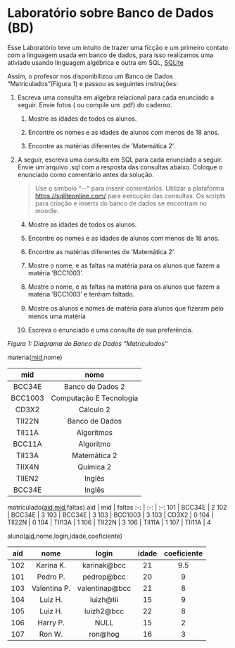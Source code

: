# Laboratório sobre Banco de Dados (BD)

Esse Laboratório teve um intuito de trazer uma ficção e um primeiro contato com a linguagem usada em banco de dados, para isso realizamos uma ativiade usando linguagem algébrica e outra em SQL, [SQLite](https://www.sqlite.org/)

Assim, o profesor nos disponibilizou um Banco de Dados “Matriculados”(Figura 1) e passou as seguintes instruções:

1. Escreva uma consulta em álgebra relacional para cada enunciado a seguir. Envie fotos ( ou compile um .pdf) do caderno.

    1. Mostre as idades de todos os alunos.

    2. Encontre os nomes e as idades de alunos com menos de 18 anos.

    3. Encontre as matérias diferentes de ’Matemática 2’.

2. A seguir, escreva uma consulta em SQL para cada enunciado a seguir. Envie um arquivo .sql com a resposta das consultas abaixo. Coloque o enunciado como comentário antes da solução.

    > Use o símbolo “--” para inserir comentários. Utilizar a plataforma https://sqliteonline.com/ para execução das consultas. Os scripts para criação e inserts do banco de dados se encontram no moodle.

    4. Mostre as idades de todos os alunos.

    5. Encontre os nomes e as idades de alunos com menos de 18 anos.

    6. Encontre as matérias diferentes de ’Matemática 2’.

    7. Mostre o nome, e as faltas na matéria para os alunos que fazem a matéria ’BCC1003’.

    8. Mostre o nome, e as faltas na matéria para os alunos que fazem a matéria ’BCC1003’ e tenham faltado.

    9. Mostre os alunos e nomes de matéria para alunos que ﬁzeram pelo menos uma matéria

    10. Escreva o enunciado e uma consulta de sua preferência.

*Figura 1: Diagrama do Banco de Dados "Matriculados"*

materia(<u>mid</u>,nome)

mid | nome
:-: | :-:
BCC34E | Banco de Dados 2
BCC1003 | Computação E Tecnologia
CD3X2 | Cálculo 2
TII22N | Banco de Dados
TII11A | Algoritmos
BCC11A | Algoritmo
TII13A | Matemática 2
TIIX4N | Química 2
TIIEN2 | Inglês
BCC34E | Inglês

matriculado(<u>aid,mid</u>,faltas)
aid | mid | faltas
:-: | :-: | :-:
101 | BCC34E | 2
102 | BCC34E | 3
103 | BCC34E | 3
103 | BCC1003 | 3
103 | CD3X2 | 0
104 | TII22N | 0
104 | TII13A | 1
106 | TII22N | 3
106 | TII11A | 1
107 | TII11A | 4

aluno(<u>aid</u>,nome,login,idade,coeficiente)

aid | nome | login | idade | coeficiente
:-: | :-: | :-: | :-: | :-:
102 | Karina K. | karinak@bcc | 21 | 9.5
101 | Pedro P. | pedrop@bcc | 20 | 9
103 | Valentina P. | valentinap@bcc | 21 | 8
104 | Luiz H. | luizh@tii | 15 | 9
105 | Luiz H. | luizh2@bcc | 22 | 8
106 | Harry P. | NULL | 15 | 2
107 | Ron W. | ron@hog | 16 | 3
